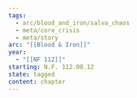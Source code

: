 ```yaml
---
tags:
  - arc/blood_and_iron/salva_chaos
  - meta/core_crisis
  - meta/story
arc: "[[Blood & Iron]]"
year:
  - "[[NF 112]]"
starting: N.F. 112.08.12
state: tagged
content: chapter
---
```

